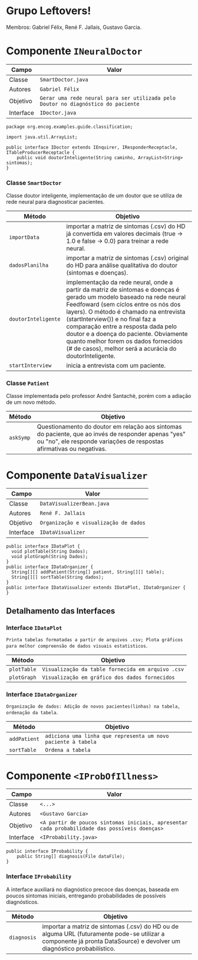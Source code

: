 # Grupo Leftovers!
Membros: Gabriel Félix, René F. Jallais, Gustavo Garcia.

# Componente `INeuralDoctor`

Campo | Valor
----- | -----
Classe | `SmartDoctor.java`
Autores | `Gabriel Félix`
Objetivo | `Gerar uma rede neural para ser utilizada pelo Doutor no diagnóstico do paciente`
Interface | `IDoctor.java`
~~~
package org.encog.examples.guide.classification;

import java.util.ArrayList;

public interface IDoctor extends IEnquirer, IResponderReceptacle, ITableProducerReceptacle {
    public void doutorInteligente(String caminho, ArrayList<String> sintomas);
}

~~~

### Classe `SmartDoctor`
Classe doutor inteligente, implementação de um doutor que se utiliza de rede neural para diagnosticar pacientes.

Método | Objetivo
-------| --------
`importData` | importar a matriz de sintomas (.csv) do HD já convertida em valores decimais (true -> 1.0 e false -> 0.0) para treinar a rede neural.
`dadosPlanilha` | importar a  matriz de sintomas (.csv) original do HD para análise qualitativa do doutor (sintomas e doenças).
`doutorInteligente` | implementação da rede neural, onde a partir da matriz de sintomas e doenças é gerado um modelo baseado na rede neural Feedfoward (sem cíclos entre os nós dos layers). O método é chamado na entrevista (startInterview()) e no final faz a comparação entre a resposta dada pelo doutor e a doença do paciente. Obviamente quanto melhor forem os dados fornecidos (# de casos), melhor será a acurácia do doutorInteligente. 
`startInterview` | inicia a entrevista com um paciente.

### Classe `Patient`
Classe implementada pelo professor André Santachè, porém com a adiação de um novo método.

Método | Objetivo
-------| --------
`askSymp` | Questionamento do doutor em relação aos sintomas do paciente, que ao invés de responder apenas "yes" ou "no", ele responde variações de respostas afirmativas ou negativas.

# Componente `DataVisualizer`

Campo | Valor
----- | -----
Classe | `DataVisualizerBean.java`
Autores | `René F. Jallais`
Objetivo | `Organização e visualização de dados`
Interface | `IDataVisualizer`
~~~
public interface IDataPlot {
  void plotTable(String Dados);
  void plotGraph(String Dados);
}
public interface IDataOrganizer {
  String[][] addPatient(String[] patient, String[][] table);
  String[][] sortTable(String dados);
}
public interface IDataVisualizer extends IDataPlot, IDataOrganizer {
}
~~~

## Detalhamento das Interfaces

### Interface `IDataPlot`
`Printa tabelas formatadas a partir de arquivos .csv; Plota gráficos para melhor compreensão de dados visuais estatisticos`.

Método | Objetivo
-------| --------
`plotTable` | `Visualização da table fornecida em arquivo .csv`
`plotGraph` | `Visualização em gráfico dos dados fornecidos`

### Interface `IDataOrganizer`
`Organização de dados: Adição de novos pacientes(linhas) na tabela, ordenação da tabela`.

Método | Objetivo
-------| --------
`addPatient` | `adiciona uma linha que representa um novo paciente à tabela`
`sortTable` | `Ordena a tabela`

# Componente `<IProbOfIllness>`

Campo | Valor
----- | -----
Classe | `<...>`
Autores | `<Gustavo Garcia>`
Objetivo | `<A partir de poucos sintomas iniciais, apresentar cada probabilidade das possíveis doenças>`
Interface | `<IProbability.java>`
~~~
public interface IProbability {
    public String[] diagnosis(File dataFile);
}
~~~

### Interface `IProbability`
A interface auxiliará no diagnóstico precoce das doenças, baseada em poucos sintomas iniciais, entregando probabilidades de possíveis diagnósticos.

Método | Objetivo
-------| --------
`diagnosis` | importar a matriz de sintomas (.csv) do HD ou de alguma URL (futuramente pode-se utilizar a componente já pronta DataSource) e devolver um diagnóstico probabilístico.
